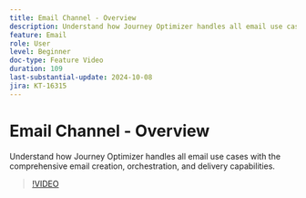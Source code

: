 ```yaml
---
title: Email Channel - Overview
description: Understand how Journey Optimizer handles all email use cases with the comprehensive email creation, orchestration, and delivery capabilities.
feature: Email
role: User
level: Beginner
doc-type: Feature Video
duration: 109
last-substantial-update: 2024-10-08
jira: KT-16315
---
```


# Email Channel - Overview

Understand how Journey Optimizer handles all email use cases with the comprehensive email creation, orchestration, and delivery capabilities.

>[!VIDEO](https://video.tv.adobe.com/v/3432675/?learn=on)
